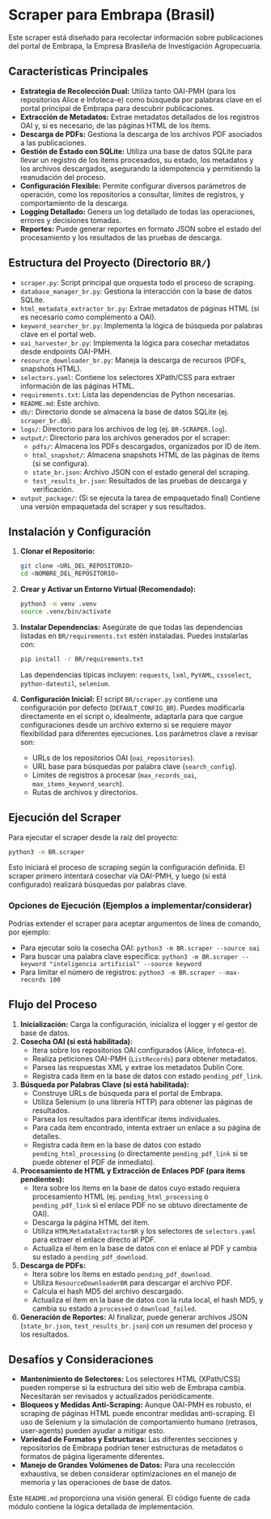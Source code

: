 
# Scraper para Embrapa (Brasil)

Este scraper está diseñado para recolectar información sobre publicaciones del portal de Embrapa, la Empresa Brasileña de Investigación Agropecuaria.

## Características Principales

- **Estrategia de Recolección Dual:** Utiliza tanto OAI-PMH (para los repositorios Alice e Infoteca-e) como búsqueda por palabras clave en el portal principal de Embrapa para descubrir publicaciones.
- **Extracción de Metadatos:** Extrae metadatos detallados de los registros OAI y, si es necesario, de las páginas HTML de los ítems.
- **Descarga de PDFs:** Gestiona la descarga de los archivos PDF asociados a las publicaciones.
- **Gestión de Estado con SQLite:** Utiliza una base de datos SQLite para llevar un registro de los ítems procesados, su estado, los metadatos y los archivos descargados, asegurando la idempotencia y permitiendo la reanudación del proceso.
- **Configuración Flexible:** Permite configurar diversos parámetros de operación, como los repositorios a consultar, límites de registros, y comportamiento de la descarga.
- **Logging Detallado:** Genera un log detallado de todas las operaciones, errores y decisiones tomadas.
- **Reportes:** Puede generar reportes en formato JSON sobre el estado del procesamiento y los resultados de las pruebas de descarga.

## Estructura del Proyecto (Directorio `BR/`)

- `scraper.py`: Script principal que orquesta todo el proceso de scraping.
- `database_manager_br.py`: Gestiona la interacción con la base de datos SQLite.
- `html_metadata_extractor_br.py`: Extrae metadatos de páginas HTML (si es necesario como complemento a OAI).
- `keyword_searcher_br.py`: Implementa la lógica de búsqueda por palabras clave en el portal web.
- `oai_harvester_br.py`: Implementa la lógica para cosechar metadatos desde endpoints OAI-PMH.
- `resource_downloader_br.py`: Maneja la descarga de recursos (PDFs, snapshots HTML).
- `selectors.yaml`: Contiene los selectores XPath/CSS para extraer información de las páginas HTML.
- `requirements.txt`: Lista las dependencias de Python necesarias.
- `README.md`: Este archivo.
- `db/`: Directorio donde se almacena la base de datos SQLite (ej. `scraper_br.db`).
- `logs/`: Directorio para los archivos de log (ej. `BR-SCRAPER.log`).
- `output/`: Directorio para los archivos generados por el scraper:
    - `pdfs/`: Almacena los PDFs descargados, organizados por ID de ítem.
    - `html_snapshot/`: Almacena snapshots HTML de las páginas de ítems (si se configura).
    - `state_br.json`: Archivo JSON con el estado general del scraping.
    - `test_results_br.json`: Resultados de las pruebas de descarga y verificación.
- `output_package/`: (Si se ejecuta la tarea de empaquetado final) Contiene una versión empaquetada del scraper y sus resultados.

## Instalación y Configuración

1.  **Clonar el Repositorio:**
    ```bash
    git clone <URL_DEL_REPOSITORIO>
    cd <NOMBRE_DEL_REPOSITORIO>
    ```
2.  **Crear y Activar un Entorno Virtual (Recomendado):**
    ```bash
    python3 -m venv .venv
    source .venv/bin/activate
    ```
3.  **Instalar Dependencias:**
    Asegúrate de que todas las dependencias listadas en `BR/requirements.txt` estén instaladas. Puedes instalarlas con:
    ```bash
    pip install -r BR/requirements.txt
    ```
    Las dependencias típicas incluyen: `requests`, `lxml`, `PyYAML`, `cssselect`, `python-dateutil`, `selenium`.

4.  **Configuración Inicial:**
    El script `BR/scraper.py` contiene una configuración por defecto (`DEFAULT_CONFIG_BR`). Puedes modificarla directamente en el script o, idealmente, adaptarla para que cargue configuraciones desde un archivo externo si se requiere mayor flexibilidad para diferentes ejecuciones.
    Los parámetros clave a revisar son:
    - URLs de los repositorios OAI (`oai_repositories`).
    - URL base para búsquedas por palabra clave (`search_config`).
    - Límites de registros a procesar (`max_records_oai`, `max_items_keyword_search`).
    - Rutas de archivos y directorios.

## Ejecución del Scraper

Para ejecutar el scraper desde la raíz del proyecto:

```bash
python3 -m BR.scraper
```

Esto iniciará el proceso de scraping según la configuración definida. El scraper primero intentará cosechar vía OAI-PMH, y luego (si está configurado) realizará búsquedas por palabras clave.

### Opciones de Ejecución (Ejemplos a implementar/considerar)

Podrías extender el scraper para aceptar argumentos de línea de comando, por ejemplo:

- Para ejecutar solo la cosecha OAI:
  `python3 -m BR.scraper --source oai`
- Para buscar una palabra clave específica:
  `python3 -m BR.scraper --keyword "inteligencia artificial" --source keyword`
- Para limitar el número de registros:
  `python3 -m BR.scraper --max-records 100`

## Flujo del Proceso

1.  **Inicialización:** Carga la configuración, inicializa el logger y el gestor de base de datos.
2.  **Cosecha OAI (si está habilitada):**
    - Itera sobre los repositorios OAI configurados (Alice, Infoteca-e).
    - Realiza peticiones OAI-PMH (`ListRecords`) para obtener metadatos.
    - Parsea las respuestas XML y extrae los metadatos Dublin Core.
    - Registra cada ítem en la base de datos con estado `pending_pdf_link`.
3.  **Búsqueda por Palabras Clave (si está habilitada):**
    - Construye URLs de búsqueda para el portal de Embrapa.
    - Utiliza Selenium (o una librería HTTP) para obtener las páginas de resultados.
    - Parsea los resultados para identificar ítems individuales.
    - Para cada ítem encontrado, intenta extraer un enlace a su página de detalles.
    - Registra cada ítem en la base de datos con estado `pending_html_processing` (o directamente `pending_pdf_link` si se puede obtener el PDF de inmediato).
4.  **Procesamiento de HTML y Extracción de Enlaces PDF (para ítems pendientes):**
    - Itera sobre los ítems en la base de datos cuyo estado requiera procesamiento HTML (ej. `pending_html_processing` o `pending_pdf_link` si el enlace PDF no se obtuvo directamente de OAI).
    - Descarga la página HTML del ítem.
    - Utiliza `HTMLMetadataExtractorBR` y los selectores de `selectors.yaml` para extraer el enlace directo al PDF.
    - Actualiza el ítem en la base de datos con el enlace al PDF y cambia su estado a `pending_pdf_download`.
5.  **Descarga de PDFs:**
    - Itera sobre los ítems en estado `pending_pdf_download`.
    - Utiliza `ResourceDownloaderBR` para descargar el archivo PDF.
    - Calcula el hash MD5 del archivo descargado.
    - Actualiza el ítem en la base de datos con la ruta local, el hash MD5, y cambia su estado a `processed` o `download_failed`.
6.  **Generación de Reportes:** Al finalizar, puede generar archivos JSON (`state_br.json`, `test_results_br.json`) con un resumen del proceso y los resultados.

## Desafíos y Consideraciones

- **Mantenimiento de Selectores:** Los selectores HTML (XPath/CSS) pueden romperse si la estructura del sitio web de Embrapa cambia. Necesitarán ser revisados y actualizados periódicamente.
- **Bloqueos y Medidas Anti-Scraping:** Aunque OAI-PMH es robusto, el scraping de páginas HTML puede encontrar medidas anti-scraping. El uso de Selenium y la simulación de comportamiento humano (retrasos, user-agents) pueden ayudar a mitigar esto.
- **Variedad de Formatos y Estructuras:** Las diferentes secciones y repositorios de Embrapa podrían tener estructuras de metadatos o formatos de página ligeramente diferentes.
- **Manejo de Grandes Volúmenes de Datos:** Para una recolección exhaustiva, se deben considerar optimizaciones en el manejo de memoria y las operaciones de base de datos.

Este `README.md` proporciona una visión general. El código fuente de cada módulo contiene la lógica detallada de implementación.
